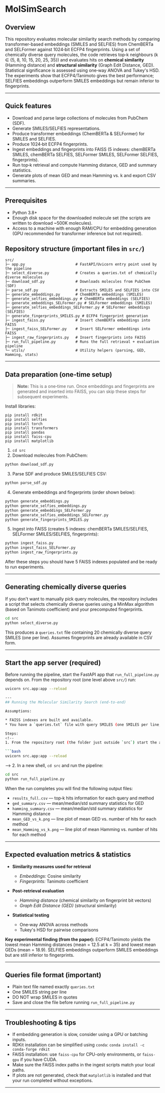 # MolSimSearch

## Overview

This repository evaluates molecular similarity search methods by comparing transformer-based embeddings (SMILES and SELFIES) from ChemBERTa and SELFormer against 1024‑bit ECFP4 fingerprints. Using a set of chemically diverse query molecules, the code retrieves top‑k neighbours (k ∈ {5, 8, 10, 15, 20, 25, 35}) and evaluates hits on **chemical similarity** (Hamming distance) and **structural similarity** (Graph Edit Distance, GED). Statistical significance is assessed using one‑way ANOVA and Tukey's HSD. The experiments show that ECFP4/Tanimoto gives the best performance; SELFIES embeddings outperform SMILES embeddings but remain inferior to fingerprints.

---

## Quick features

* Download and parse large collections of molecules from PubChem (SDF).
* Generate SMILES/SELFIES representations.
* Produce transformer embeddings (ChemBERTa & SELFormer) for SMILES and SELFIES.
* Produce 1024‑bit ECFP4 fingerprints.
* Ingest embeddings and fingerprints into FAISS (5 indexes: chemBERTa SMILES, chemBERTa SELFIES, SELFormer SMILES, SELFormer SELFIES, fingerprints).
* Run top‑k retrieval and compute Hamming distance, GED and summary statistics.
* Generate plots of mean GED and mean Hamming vs. k and export CSV summaries.

---

## Prerequisites

* Python 3.8+
* Enough disk space for the downloaded molecule set (the scripts are written to download \~500K molecules).
* Access to a machine with enough RAM/CPU for embedding generation (GPU recommended for transformer inference but not required).

## Repository structure (important files in `src/`)

```
src/
├─ app.py                       # FastAPI/Uvicorn entry point used by the pipeline
├─ select_diverse.py            # Creates a queries.txt of chemically diverse molecules
├─ download_sdf.py              # Downloads molecules from PubChem (SDF)
├─ parse_sdf.py                 # Extracts SMILES and SELFIES into CSV
├─ generate_embeddings.py       # ChemBERTa embeddings (SMILES)
├─ generate_selfies_embeddings.py # ChemBERTa embeddings (SELFIES)
├─ generate_embeddings_SELFormer.py # SELFormer embeddings (SMILES)
├─ generate_selfies_embeddings_SELFormer.py # SELFormer embeddings (SELFIES)
├─ generate_fingerprints_SMILES.py # ECFP4 fingerprint generation
├─ ingest_faiss.py              # Insert chemBERTa embeddings into FAISS
├─ ingest_faiss_SELFormer.py    # Insert SELFormer embeddings into FAISS
├─ ingest_raw_fingerprints.py   # Insert fingerprints into FAISS
├─ run_full_pipeline.py         # Runs the full retrieval + evaluation pipeline
└─ utils/                       # Utility helpers (parsing, GED, Hamming, stats)
```

---

## Data preparation (one‑time setup)

> **Note:** This is a one‑time run. Once embeddings and fingerprints are generated and inserted into FAISS, you can skip these steps for subsequent experiments.

Install libraries:
```
pip install rdkit
pip install selfies
pip install torch
pip install transformers
pip install pandas
pip install faiss-cpu
pip install matplotlib
```

1. `cd src`
2. Download molecules from PubChem:

```bash
python download_sdf.py
```

3. Parse SDF and produce SMILES/SELFIES CSV:

```bash
python parse_sdf.py
```

4. Generate embeddings and fingerprints (order shown below):

```bash
python generate_embeddings.py
python generate_selfies_embeddings.py
python generate_embeddings_SELFormer.py
python generate_selfies_embeddings_SELFormer.py
python generate_fingerprints_SMILES.py

```

5. Ingest into FAISS (creates 5 indexes: chemBERTa SMILES/SELFIES, SELFormer SMILES/SELFIES, fingerprints):

```bash
python ingest_faiss.py
python ingest_faiss_SELFormer.py
python ingest_raw_fingerprints.py
```

After these steps you should have 5 FAISS indexes populated and be ready to run experiments.

---

## Generating chemically diverse queries

If you don't want to manually pick query molecules, the repository includes a script that selects chemically diverse queries using a MinMax algorithm (based on Tanimoto coefficient) and your precomputed fingerprints.

```bash
cd src
python select_diverse.py
```

This produces a `queries.txt` file containing 20 chemically diverse query SMILES (one per line). Assumes fingerprints are already available in CSV form.

---

## Start the app server (required)

Before running the pipeline, start the FastAPI app that `run_full_pipeline.py` depends on. From the repository root (one level above `src/`) run:

```bash
uvicorn src.app:app --reload

---
## Running the Molecular Similarity Search (end‑to‑end)

Assumptions:

* FAISS indexes are built and available.
* You have a `queries.txt` file with query SMILES (one SMILES per line, **do not** enclose in quotes).

Steps:
<!--
1. From the repository root (the folder just outside `src`) start the app:

```bash
uvicorn src.app:app --reload
```
-->
2. In a new shell, `cd src` and run the pipeline:

```bash
cd src
python run_full_pipeline.py
```

When the run completes you will find the following output files:

* `results_full.csv` — top‑k hits information for each query and method
* `ged_summary.csv` — mean/median/std summary statistics for GED
* `hamming_summary.csv` — mean/median/std summary statistics for Hamming distance
* `mean_GED_vs_k.png` — line plot of mean GED vs. number of hits for each method
* `mean_Hamming_vs_k.png` — line plot of mean Hamming vs. number of hits for each method

---

## Expected evaluation metrics & statistics

* **Similarity measures used for retrieval**

  * *Embeddings:* Cosine similarity
  * *Fingerprints:* Tanimoto coefficient

* **Post‑retrieval evaluation**

  * *Hamming distance* (chemical similarity on fingerprint bit vectors)
  * *Graph Edit Distance (GED)* (structural similarity)

* **Statistical testing**

  * One‑way ANOVA across methods
  * Tukey's HSD for pairwise comparisons

**Key experimental finding (from the paper):** ECFP4/Tanimoto yields the lowest mean Hamming distances (mean = 12.5 at k = 35) and lowest mean GEDs (mean = 18.9). SELFIES embeddings outperform SMILES embeddings but are still inferior to fingerprints.

---

## Queries file format (important)

* Plain text file named exactly `queries.txt`
* One SMILES string per line
* DO NOT wrap SMILES in quotes
* Save and close the file before running `run_full_pipeline.py`

---

## Troubleshooting & tips

* If embedding generation is slow, consider using a GPU or batching inputs.
* RDKit installation can be simplified using `conda`:
  `conda install -c conda-forge rdkit`
* FAISS installation: use `faiss-cpu` for CPU-only environments, or `faiss-gpu` if you have CUDA.
* Make sure the FAISS index paths in the ingest scripts match your local paths.
* If plots are not generated, check that `matplotlib` is installed and that your run completed without exceptions.

---




